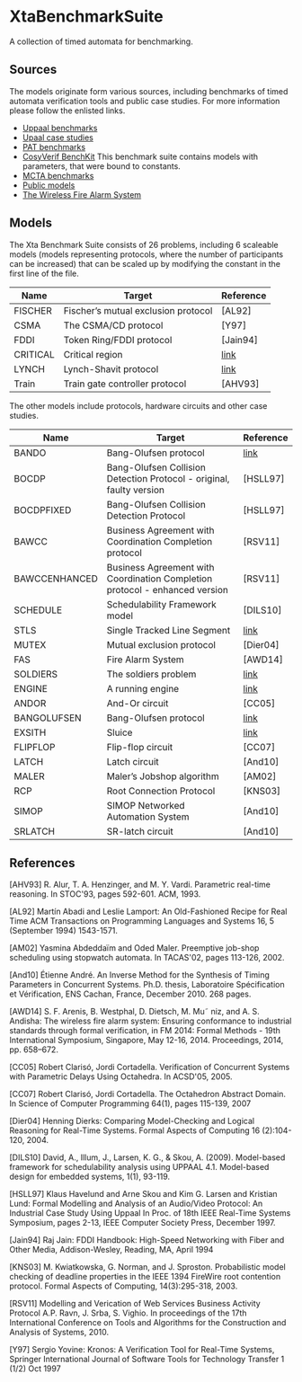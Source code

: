 # XtaBenchmarkSuite
A collection of timed automata for benchmarking. 

## Sources

The models originate form various sources, including benchmarks of timed automata verification tools and public case studies. For more information please follow the enlisted links.

* [Uppaal benchmarks](https://www.it.uu.se/research/group/darts/uppaal/benchmarks/)
* [Upaal case studies](https://www.it.uu.se/research/group/darts/uppaal/examples.shtml#casestudies)
* [PAT benchmarks](http://www.comp.nus.edu.sg/~pat/bddlib/timedexp.html)
* [CosyVerif BenchKit](http://benchkit.cosyverif.org/) This benchmark suite contains models with parameters, that were bound to constants.
* [MCTA benchmarks](http://gki.informatik.uni-freiburg.de/tools/mcta/benchmarks.html)
* [Public models](http://www.verify-it.de/v00/)
* [The Wireless Fire Alarm System](http://swt.informatik.uni-freiburg.de/projects/CaseStudyRepository/WFAS/res/iFM2014)

## Models

The Xta Benchmark Suite consists of 26 problems, including 6 scaleable models (models representing protocols, where the number of participants can be increased) that can be scaled up by modifying the constant in the first line of the file.

| Name | Target | Reference |
|---|---|---|
| FISCHER | Fischer’s mutual exclusion protocol | [AL92] |
| CSMA | The CSMA/CD protocol | [Y97] |
| FDDI | Token Ring/FDDI protocol | [Jain94] |
| CRITICAL | Critical region | [link](http://www.comp.nus.edu.sg/~pat/bddlib/timedexp.html) |
| LYNCH | Lynch-Shavit protocol | [link](http://www.comp.nus.edu.sg/~pat/bddlib/timedexp.html) |
| Train | Train gate controller protocol | [AHV93] |

The other models include protocols, hardware circuits and other case studies.

| Name | Target | Reference |
|---|---|---|
| BANDO | Bang-Olufsen protocol | [link](https://www.it.uu.se/research/group/darts/uppaal/benchmarks/) |
| BOCDP | Bang-Olufsen Collision Detection Protocol - original, faulty version | [HSLL97] |
| BOCDPFIXED | Bang-Olufsen Collision Detection Protocol | [HSLL97] |
| BAWCC | Business Agreement with Coordination Completion protocol | [RSV11] |
| BAWCCENHANCED | Business Agreement with Coordination Completion protocol - enhanced version | [RSV11] |
| SCHEDULE | Schedulability Framework model | [DILS10] |
| STLS | Single Tracked Line Segment | [link](http://gki.informatik.uni-freiburg.de/tools/mcta/benchmarks.html) |
| MUTEX | Mutual exclusion protocol | [Dier04] |
| FAS | Fire Alarm System | [AWD14] |
| SOLDIERS | The soldiers problem | [link](http://www.verify-it.de/v00/) |
| ENGINE | A running engine | [link](http://www.verify-it.de/v00/) |
| ANDOR | And-Or circuit | [CC05] |
| BANGOLUFSEN | Bang-Olufsen protocol | [link](http://benchkit.cosyverif.org/) |
| EXSITH | Sluice | [link](http://benchkit.cosyverif.org/) |
| FLIPFLOP | Flip-flop circuit | [CC07] |
| LATCH | Latch circuit | [And10] |
| MALER | Maler’s Jobshop algorithm | [AM02] |
| RCP | Root Connection Protocol | [KNS03] |
| SIMOP | SIMOP Networked Automation System | [And10] |
| SRLATCH | SR-latch circuit | [And10] |

## References

[AHV93] R. Alur, T. A. Henzinger, and M. Y. Vardi. Parametric real-time reasoning. In STOC'93, pages 592-601. ACM, 1993.

[AL92] Martín Abadi and Leslie Lamport: An Old-Fashioned Recipe for Real Time ACM Transactions on Programming Languages and Systems 16, 5 (September 1994) 1543-1571.

[AM02] Yasmina Abdeddaïm and Oded Maler. Preemptive job-shop scheduling using stopwatch automata. In TACAS'02, pages 113-126, 2002.

[And10] Étienne André. An Inverse Method for the Synthesis of Timing Parameters in Concurrent Systems. Ph.D. thesis, Laboratoire Spécification et Vérification, ENS Cachan, France, December 2010. 268 pages.

[AWD14]  S. F. Arenis, B. Westphal, D. Dietsch, M. Mu˜ niz, and A. S. Andisha: The wireless fire alarm system: Ensuring conformance to industrial standards through formal verification, in FM 2014: Formal Methods - 19th International Symposium, Singapore, May 12-16, 2014. Proceedings, 2014, pp. 658–672.

[CC05] Robert Clarisó, Jordi Cortadella. Verification of Concurrent Systems with Parametric Delays Using Octahedra. In ACSD'05, 2005.

[CC07] Robert Clarisó, Jordi Cortadella. The Octahedron Abstract Domain. In Science of Computer Programming 64(1), pages 115-139, 2007

[Dier04] Henning Dierks: Comparing Model-Checking and Logical Reasoning for Real-Time Systems. Formal Aspects of Computing 16 (2):104-120, 2004.

[DILS10] David, A., Illum, J., Larsen, K. G., & Skou, A. (2009). Model-based framework for schedulability analysis using UPPAAL 4.1. Model-based design for embedded systems, 1(1), 93-119.

[HSLL97] 	Klaus Havelund and Arne Skou and Kim G. Larsen and Kristian Lund: Formal Modelling and Analysis of an Audio/Video Protocol: An Industrial Case Study Using Uppaal In Proc. of 18th IEEE Real-Time Systems Symposium, pages 2-13, IEEE Computer Society Press, December 1997.

[Jain94] Raj Jain: FDDI Handbook: High-Speed Networking with Fiber and Other Media, Addison-Wesley, Reading, MA, April 1994

[KNS03] M. Kwiatkowska, G. Norman, and J. Sproston. Probabilistic model checking of deadline properties in the IEEE 1394 FireWire root contention protocol. Formal Aspects of Computing, 14(3):295-318, 2003.

[RSV11] Modelling and Verication of Web Services Business Activity Protocol A.P. Ravn, J. Srba, S. Vighio. In proceedings of the 17th International Conference on Tools and Algorithms for the Construction and Analysis of Systems, 2010. 

[Y97] Sergio Yovine: Kronos: A Verification Tool for Real-Time Systems, Springer International Journal of Software Tools for Technology Transfer 1 (1/2) Oct 1997
